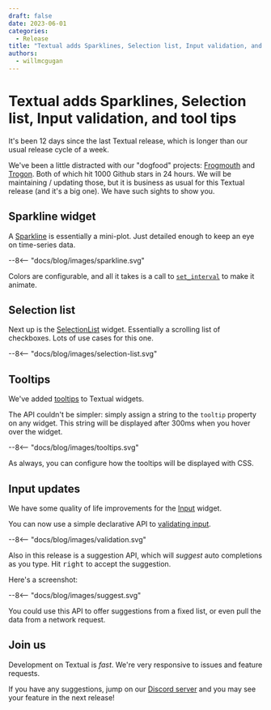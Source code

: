 ```yaml
---
draft: false
date: 2023-06-01
categories:
  - Release
title: "Textual adds Sparklines, Selection list, Input validation, and tool tips"
authors:
  - willmcgugan
---
```


# Textual adds Sparklines, Selection list, Input validation, and tool tips

It's been 12 days since the last Textual release, which is longer than our usual release cycle of a week.

We've been a little distracted with our "dogfood" projects: [Frogmouth](https://github.com/Textualize/frogmouth) and [Trogon](https://github.com/Textualize/trogon). Both of which hit 1000 Github stars in 24 hours. We will be maintaining / updating those, but it is business as usual for this Textual release (and it's a big one). We have such sights to show you.

<!-- more -->

## Sparkline widget

A [Sparkline](../../widget_gallery.md#selectionlist) is essentially a mini-plot. Just detailed enough to keep an eye on time-series data.

<div>
--8<-- "docs/blog/images/sparkline.svg"
</div>

Colors are configurable, and all it takes is a call to [`set_interval`](https://textual.textualize.io/api/message_pump/#textual.message_pump.MessagePump.set_interval) to make it animate.

## Selection list

Next up is the [SelectionList](../../widget_gallery.md#selectionlist) widget. Essentially a scrolling list of checkboxes. Lots of use cases for this one.

<div>
--8<-- "docs/blog/images/selection-list.svg"
</div>

## Tooltips

We've added [tooltips](../../guide/widgets.md#tooltips) to Textual widgets.

The API couldn't be simpler: simply assign a string to the `tooltip` property on any widget.
This string will be displayed after 300ms when you hover over the widget.


<div>
--8<-- "docs/blog/images/tooltips.svg"
</div>

As always, you can configure how the tooltips will be displayed with CSS.

## Input updates

We have some quality of life improvements for the [Input](../../widget_gallery.md#input) widget.

You can now use a simple declarative API to [validating input](../../widgets/input.md#validating-input).

<div>
--8<-- "docs/blog/images/validation.svg"
</div>

Also in this release is a suggestion API, which will *suggest* auto completions as you type.
Hit <kbd>right</kbd> to accept the suggestion.

Here's a screenshot:

<div>
--8<-- "docs/blog/images/suggest.svg"
</div>

You could use this API to offer suggestions from a fixed list, or even pull the data from a network request.

## Join us

Development on Textual is *fast*.
We're very responsive to issues and feature requests.

If you have any suggestions, jump on our [Discord server](https://discord.gg/Enf6Z3qhVr) and you may see your feature in the next release!
